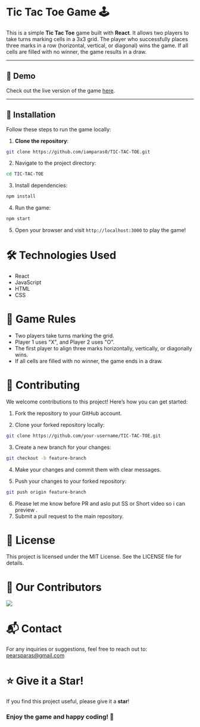 # **Tic Tac Toe Game** 🕹️

This is a simple **Tic Tac Toe** game built with **React**. It allows two players to take turns marking cells in a 3x3 grid. The player who successfully places three marks in a row (horizontal, vertical, or diagonal) wins the game. If all cells are filled with no winner, the game results in a draw.

---

## 🌟 **Demo**
Check out the live version of the game [here](https://iamparas0.github.io/TIC-TAC-TOE).

---

## 🚀 **Installation**

Follow these steps to run the game locally:

1. **Clone the repository**:
```bash
git clone https://github.com/iamparas0/TIC-TAC-TOE.git
```

2. Navigate to the project directory:
```bash
cd TIC-TAC-TOE
```

3. Install dependencies:
```bash
npm install
```

4. Run the game:
```bash
npm start
```

5. Open your browser and visit `http://localhost:3000` to play the game!

   
# 🛠️ **Technologies Used**
- React
- JavaScript
- HTML
- CSS


# 📝 **Game Rules**

- Two players take turns marking the grid.
- Player 1 uses "X", and Player 2 uses "O".
- The first player to align three marks horizontally, vertically, or diagonally wins.
- If all cells are filled with no winner, the game ends in a draw.


# 🌱 **Contributing**

We welcome contributions to this project! Here’s how you can get started:

1. Fork the repository to your GitHub account.

2. Clone your forked repository locally:
```bash
git clone https://github.com/your-username/TIC-TAC-TOE.git
```

3. Create a new branch for your changes:
```bash
git checkout -b feature-branch
```

4. Make your changes and commit them with clear messages.

5. Push your changes to your forked repository:
```bash
git push origin feature-branch
```
6. Please let me know before PR and aslo put SS or Short video so i can preview .
7. Submit a pull request to the main repository.

# 📄 **License**
This project is licensed under the MIT License. See the LICENSE file for details.

# 🌟 **Our Contributors**
<a href="https://github.com/iamparas0/TIC-TAC-TOE/graphs/contributors">
  <img src="https://contrib.rocks/image?repo=iamparas0/TIC-TAC-TOE" />
</a>
<br>

# 📬 **Contact**
For any inquiries or suggestions, feel free to reach out to: [pearsparas@gmail.com](mailto:pearsparas@gmail.com)

# ⭐ Give it a Star!
If you find this project useful, please give it a **star**!

### Enjoy the game and happy coding! 🎉
